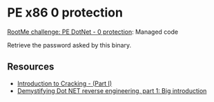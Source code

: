 # PE x86 0 protection

[RootMe challenge: PE DotNet - 0 protection](https://www.root-me.org/en/Challenges/Cracking/PE-DotNet-0-protection): Managed code

Retrieve the password asked by this binary.

## Resources

* [Introduction to Cracking - (Part I)](https://www.go4expert.com/articles/introduction-cracking-part-i-t17368/)
* [Demystifying Dot NET reverse engineering, part 1: Big introduction](https://resources.infosecinstitute.com/topic/demystifying-dot-net-reverse-engineering-part-1-big-introduction/)
